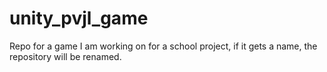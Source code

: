 # unity_pvjl_game
Repo for a game I am working on for a school project, if it gets a name, the repository will be renamed.
